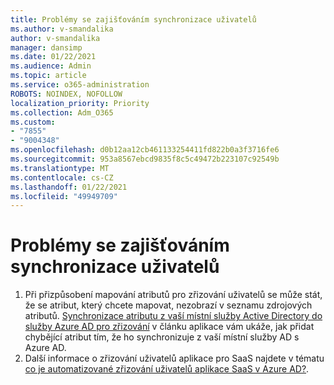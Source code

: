 ```yaml
---
title: Problémy se zajišťováním synchronizace uživatelů
ms.author: v-smandalika
author: v-smandalika
manager: dansimp
ms.date: 01/22/2021
ms.audience: Admin
ms.topic: article
ms.service: o365-administration
ROBOTS: NOINDEX, NOFOLLOW
localization_priority: Priority
ms.collection: Adm_O365
ms.custom:
- "7855"
- "9004348"
ms.openlocfilehash: d0b12aa12cb461133254411fd822b0a3f3716fe6
ms.sourcegitcommit: 953a8567ebcd9835f8c5c49472b223107c92549b
ms.translationtype: MT
ms.contentlocale: cs-CZ
ms.lasthandoff: 01/22/2021
ms.locfileid: "49949709"
---
```

# <a name="user-provisioning-sync-issues"></a>Problémy se zajišťováním synchronizace uživatelů

1. Při přizpůsobení mapování atributů pro zřizování uživatelů se může stát, že se atribut, který chcete mapovat, nezobrazí v seznamu zdrojových atributů. [Synchronizace atributu z vaší místní služby Active Directory do služby Azure AD pro zřizování](https://docs.microsoft.com/azure/active-directory/app-provisioning/user-provisioning-sync-attributes-for-mapping) v článku aplikace vám ukáže, jak přidat chybějící atribut tím, že ho synchronizuje z vaší místní služby AD s Azure AD.
2. Další informace o zřizování uživatelů aplikace pro SaaS najdete v tématu [co je automatizované zřizování uživatelů aplikace SaaS v Azure AD?](https://docs.microsoft.com/azure/active-directory/app-provisioning/user-provisioning).